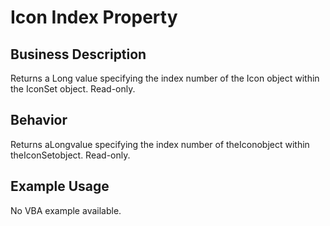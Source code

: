 # Icon Index Property

## Business Description
Returns a Long value specifying the index number of the Icon object within the IconSet object. Read-only.

## Behavior
Returns aLongvalue specifying the index number of theIconobject within theIconSetobject. Read-only.

## Example Usage
No VBA example available.
